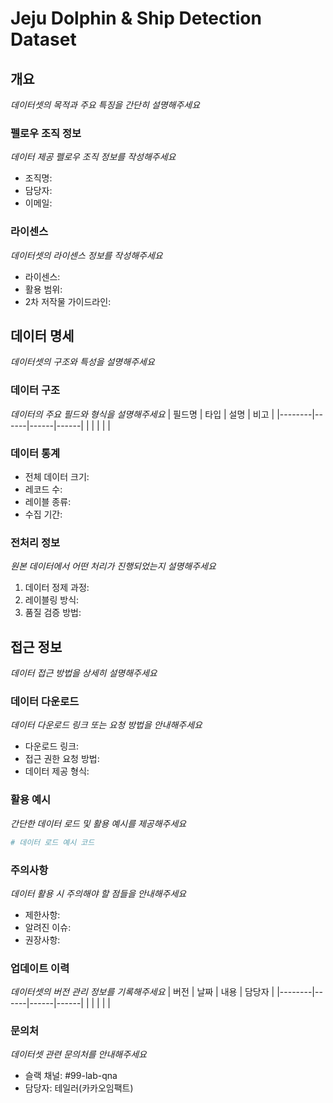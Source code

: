 # Jeju Dolphin & Ship Detection Dataset

## 개요
*데이터셋의 목적과 주요 특징을 간단히 설명해주세요*

### 펠로우 조직 정보
*데이터 제공 펠로우 조직 정보를 작성해주세요*
- 조직명:
- 담당자:
- 이메일:

### 라이센스
*데이터셋의 라이센스 정보를 작성해주세요*
- 라이센스:
- 활용 범위:
- 2차 저작물 가이드라인:

## 데이터 명세
*데이터셋의 구조와 특성을 설명해주세요*

### 데이터 구조
*데이터의 주요 필드와 형식을 설명해주세요*
| 필드명 | 타입 | 설명 | 비고 |
|--------|------|------|------|
|        |      |      |      |

### 데이터 통계
- 전체 데이터 크기:
- 레코드 수:
- 레이블 종류:
- 수집 기간:

### 전처리 정보
*원본 데이터에서 어떤 처리가 진행되었는지 설명해주세요*
1. 데이터 정제 과정:
2. 레이블링 방식:
3. 품질 검증 방법:

## 접근 정보
*데이터 접근 방법을 상세히 설명해주세요*

### 데이터 다운로드
*데이터 다운로드 링크 또는 요청 방법을 안내해주세요*
- 다운로드 링크:
- 접근 권한 요청 방법:
- 데이터 제공 형식:

### 활용 예시
*간단한 데이터 로드 및 활용 예시를 제공해주세요*
```python
# 데이터 로드 예시 코드
```

### 주의사항
*데이터 활용 시 주의해야 할 점들을 안내해주세요*
- 제한사항:
- 알려진 이슈:
- 권장사항:

### 업데이트 이력
*데이터셋의 버전 관리 정보를 기록해주세요*
| 버전 | 날짜 | 내용 | 담당자 |
|--------|------|------|------|
|        |      |      |      |

### 문의처
*데이터셋 관련 문의처를 안내해주세요*
- 슬랙 채널: #99-lab-qna
- 담당자: 테일러(카카오임팩트)
